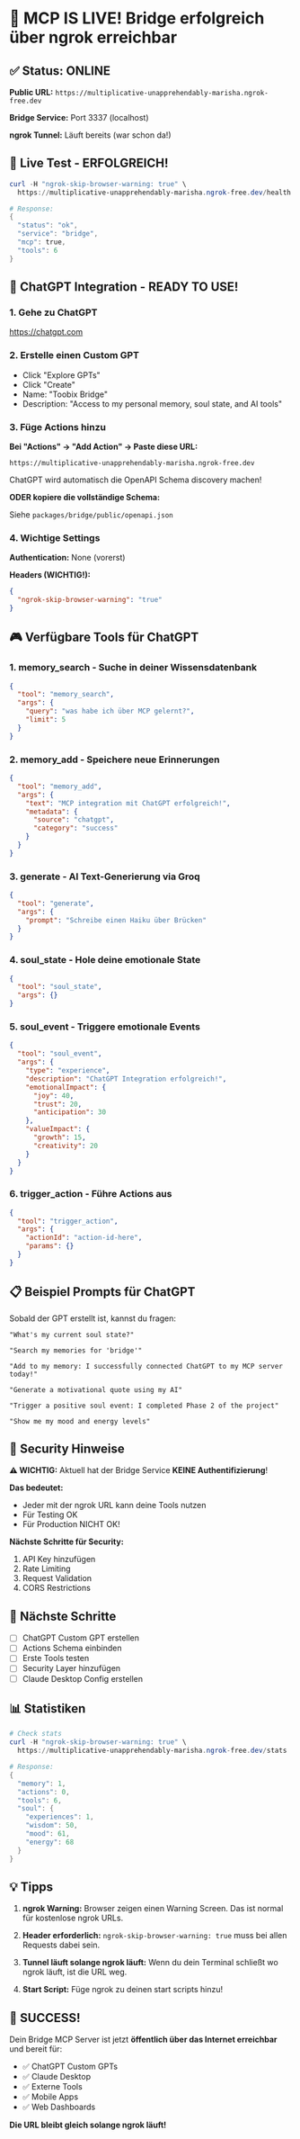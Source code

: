 # 🎯 MCP IS LIVE! Bridge erfolgreich über ngrok erreichbar

## ✅ Status: ONLINE

**Public URL:** `https://multiplicative-unapprehendably-marisha.ngrok-free.dev`

**Bridge Service:** Port 3337 (localhost)

**ngrok Tunnel:** Läuft bereits (war schon da!)

## 🧪 Live Test - ERFOLGREICH!

```powershell
curl -H "ngrok-skip-browser-warning: true" \
  https://multiplicative-unapprehendably-marisha.ngrok-free.dev/health

# Response:
{
  "status": "ok",
  "service": "bridge", 
  "mcp": true,
  "tools": 6
}
```

## 🔌 ChatGPT Integration - READY TO USE!

### 1. Gehe zu ChatGPT
https://chatgpt.com

### 2. Erstelle einen Custom GPT
- Click "Explore GPTs"
- Click "Create"
- Name: "Toobix Bridge"
- Description: "Access to my personal memory, soul state, and AI tools"

### 3. Füge Actions hinzu

**Bei "Actions" → "Add Action" → Paste diese URL:**

```
https://multiplicative-unapprehendably-marisha.ngrok-free.dev
```

ChatGPT wird automatisch die OpenAPI Schema discovery machen!

**ODER kopiere die vollständige Schema:**

Siehe `packages/bridge/public/openapi.json`

### 4. Wichtige Settings

**Authentication:** None (vorerst)

**Headers (WICHTIG!):**
```json
{
  "ngrok-skip-browser-warning": "true"
}
```

## 🎮 Verfügbare Tools für ChatGPT

### 1. **memory_search** - Suche in deiner Wissensdatenbank
```json
{
  "tool": "memory_search",
  "args": {
    "query": "was habe ich über MCP gelernt?",
    "limit": 5
  }
}
```

### 2. **memory_add** - Speichere neue Erinnerungen
```json
{
  "tool": "memory_add",
  "args": {
    "text": "MCP integration mit ChatGPT erfolgreich!",
    "metadata": {
      "source": "chatgpt",
      "category": "success"
    }
  }
}
```

### 3. **generate** - AI Text-Generierung via Groq
```json
{
  "tool": "generate",
  "args": {
    "prompt": "Schreibe einen Haiku über Brücken"
  }
}
```

### 4. **soul_state** - Hole deine emotionale State
```json
{
  "tool": "soul_state",
  "args": {}
}
```

### 5. **soul_event** - Triggere emotionale Events
```json
{
  "tool": "soul_event",
  "args": {
    "type": "experience",
    "description": "ChatGPT Integration erfolgreich!",
    "emotionalImpact": {
      "joy": 40,
      "trust": 20,
      "anticipation": 30
    },
    "valueImpact": {
      "growth": 15,
      "creativity": 20
    }
  }
}
```

### 6. **trigger_action** - Führe Actions aus
```json
{
  "tool": "trigger_action",
  "args": {
    "actionId": "action-id-here",
    "params": {}
  }
}
```

## 📋 Beispiel Prompts für ChatGPT

Sobald der GPT erstellt ist, kannst du fragen:

```
"What's my current soul state?"

"Search my memories for 'bridge'"

"Add to my memory: I successfully connected ChatGPT to my MCP server today!"

"Generate a motivational quote using my AI"

"Trigger a positive soul event: I completed Phase 2 of the project"

"Show me my mood and energy levels"
```

## 🔐 Security Hinweise

**⚠️ WICHTIG:** Aktuell hat der Bridge Service **KEINE Authentifizierung**!

**Das bedeutet:**
- Jeder mit der ngrok URL kann deine Tools nutzen
- Für Testing OK
- Für Production NICHT OK!

**Nächste Schritte für Security:**
1. API Key hinzufügen
2. Rate Limiting
3. Request Validation
4. CORS Restrictions

## 🚀 Nächste Schritte

- [ ] ChatGPT Custom GPT erstellen
- [ ] Actions Schema einbinden
- [ ] Erste Tools testen
- [ ] Security Layer hinzufügen
- [ ] Claude Desktop Config erstellen

## 📊 Statistiken

```powershell
# Check stats
curl -H "ngrok-skip-browser-warning: true" \
  https://multiplicative-unapprehendably-marisha.ngrok-free.dev/stats

# Response:
{
  "memory": 1,
  "actions": 0,
  "tools": 6,
  "soul": {
    "experiences": 1,
    "wisdom": 50,
    "mood": 61,
    "energy": 68
  }
}
```

## 💡 Tipps

1. **ngrok Warning:** Browser zeigen einen Warning Screen. Das ist normal für kostenlose ngrok URLs.

2. **Header erforderlich:** `ngrok-skip-browser-warning: true` muss bei allen Requests dabei sein.

3. **Tunnel läuft solange ngrok läuft:** Wenn du dein Terminal schließt wo ngrok läuft, ist die URL weg.

4. **Start Script:** Füge ngrok zu deinen start scripts hinzu!

## 🎉 SUCCESS!

Dein Bridge MCP Server ist jetzt **öffentlich über das Internet erreichbar** und bereit für:
- ✅ ChatGPT Custom GPTs
- ✅ Claude Desktop
- ✅ Externe Tools
- ✅ Mobile Apps
- ✅ Web Dashboards

**Die URL bleibt gleich solange ngrok läuft!**
